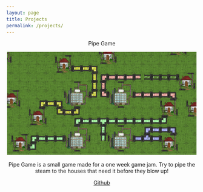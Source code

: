 ```yaml
---
layout: page
title: Projects
permalink: /projects/
---
```


<p align=middle>
  <h>Pipe Game</h>
</p>
<p align=middle>
  <img src="pipegame.png" width=500 title=PipeGame">
</p>
<p align=middle>
  Pipe Game is a small game made for a one week game jam. Try to pipe the steam to the houses that need it before they blow up!
</p>
<p align=middle>
<a href="https://github.com/Clayton-Toste/PipeGame">Github</a>
</p>
<br>
